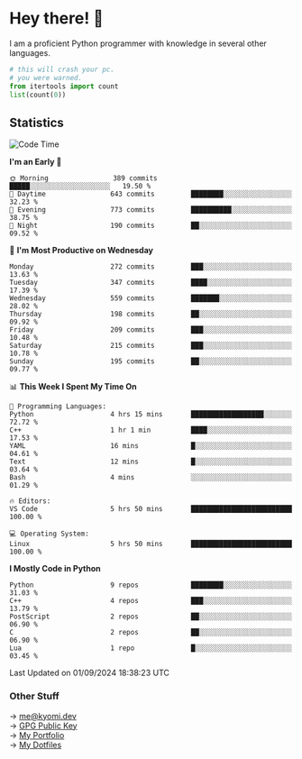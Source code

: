 # Hey there! 👋

I am a proficient Python programmer with knowledge in several other languages.

```py
# this will crash your pc.
# you were warned.
from itertools import count
list(count(0))
```

## Statistics
<!--START_SECTION:waka-->
![Code Time](http://img.shields.io/badge/Code%20Time-1%2C551%20hrs%2027%20mins-blue)

**I'm an Early 🐤** 

```text
🌞 Morning                389 commits         █████░░░░░░░░░░░░░░░░░░░░   19.50 % 
🌆 Daytime                643 commits         ████████░░░░░░░░░░░░░░░░░   32.23 % 
🌃 Evening                773 commits         ██████████░░░░░░░░░░░░░░░   38.75 % 
🌙 Night                  190 commits         ██░░░░░░░░░░░░░░░░░░░░░░░   09.52 % 
```
📅 **I'm Most Productive on Wednesday** 

```text
Monday                   272 commits         ███░░░░░░░░░░░░░░░░░░░░░░   13.63 % 
Tuesday                  347 commits         ████░░░░░░░░░░░░░░░░░░░░░   17.39 % 
Wednesday                559 commits         ███████░░░░░░░░░░░░░░░░░░   28.02 % 
Thursday                 198 commits         ██░░░░░░░░░░░░░░░░░░░░░░░   09.92 % 
Friday                   209 commits         ███░░░░░░░░░░░░░░░░░░░░░░   10.48 % 
Saturday                 215 commits         ███░░░░░░░░░░░░░░░░░░░░░░   10.78 % 
Sunday                   195 commits         ██░░░░░░░░░░░░░░░░░░░░░░░   09.77 % 
```


📊 **This Week I Spent My Time On** 

```text
💬 Programming Languages: 
Python                   4 hrs 15 mins       ██████████████████░░░░░░░   72.72 % 
C++                      1 hr 1 min          ████░░░░░░░░░░░░░░░░░░░░░   17.53 % 
YAML                     16 mins             █░░░░░░░░░░░░░░░░░░░░░░░░   04.61 % 
Text                     12 mins             █░░░░░░░░░░░░░░░░░░░░░░░░   03.64 % 
Bash                     4 mins              ░░░░░░░░░░░░░░░░░░░░░░░░░   01.29 % 

🔥 Editors: 
VS Code                  5 hrs 50 mins       █████████████████████████   100.00 % 

💻 Operating System: 
Linux                    5 hrs 50 mins       █████████████████████████   100.00 % 
```

**I Mostly Code in Python** 

```text
Python                   9 repos             ████████░░░░░░░░░░░░░░░░░   31.03 % 
C++                      4 repos             ███░░░░░░░░░░░░░░░░░░░░░░   13.79 % 
PostScript               2 repos             ██░░░░░░░░░░░░░░░░░░░░░░░   06.90 % 
C                        2 repos             ██░░░░░░░░░░░░░░░░░░░░░░░   06.90 % 
Lua                      1 repo              █░░░░░░░░░░░░░░░░░░░░░░░░   03.45 % 
```




 Last Updated on 01/09/2024 18:38:23 UTC
<!--END_SECTION:waka-->

### Other Stuff

→ [me@kyomi.dev](mailto:me@kyomi.dev)\
→ [GPG Public Key](https://github.com/bitterteriyaki.gpg)\
→ [My Portfolio](https://kyomi.dev)\
→ [My Dotfiles](https://github.com/bitterteriyaki/dotfiles)
